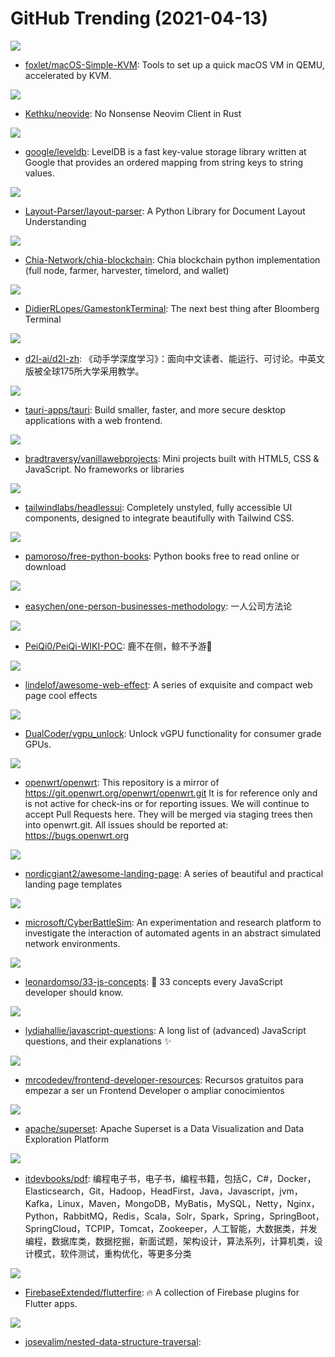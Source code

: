 # GitHub Trending (2021-04-13)

![](https://img.shields.io/badge/Shell-New%2072-green?style=flat-square&logo=appveyor)
- [foxlet/macOS-Simple-KVM](https://github.com/foxlet/macOS-Simple-KVM): Tools to set up a quick macOS VM in QEMU, accelerated by KVM.

![](https://img.shields.io/badge/Rust-New%20262-green?style=flat-square&logo=appveyor)
- [Kethku/neovide](https://github.com/Kethku/neovide): No Nonsense Neovim Client in Rust

![](https://img.shields.io/badge/C%2B%2B-New%20237-green?style=flat-square&logo=appveyor)
- [google/leveldb](https://github.com/google/leveldb): LevelDB is a fast key-value storage library written at Google that provides an ordered mapping from string keys to string values.

![](https://img.shields.io/badge/Python-New%20109-green?style=flat-square&logo=appveyor)
- [Layout-Parser/layout-parser](https://github.com/Layout-Parser/layout-parser): A Python Library for Document Layout Understanding

![](https://img.shields.io/badge/Python-New%2081-green?style=flat-square&logo=appveyor)
- [Chia-Network/chia-blockchain](https://github.com/Chia-Network/chia-blockchain): Chia blockchain python implementation (full node, farmer, harvester, timelord, and wallet)

![](https://img.shields.io/badge/Python-New%20150-green?style=flat-square&logo=appveyor)
- [DidierRLopes/GamestonkTerminal](https://github.com/DidierRLopes/GamestonkTerminal): The next best thing after Bloomberg Terminal

![](https://img.shields.io/badge/Python-New%20169-green?style=flat-square&logo=appveyor)
- [d2l-ai/d2l-zh](https://github.com/d2l-ai/d2l-zh): 《动手学深度学习》：面向中文读者、能运行、可讨论。中英文版被全球175所大学采用教学。

![](https://img.shields.io/badge/Rust-New%20142-green?style=flat-square&logo=appveyor)
- [tauri-apps/tauri](https://github.com/tauri-apps/tauri): Build smaller, faster, and more secure desktop applications with a web frontend.

![](https://img.shields.io/badge/JavaScript-New%20254-green?style=flat-square&logo=appveyor)
- [bradtraversy/vanillawebprojects](https://github.com/bradtraversy/vanillawebprojects): Mini projects built with HTML5, CSS & JavaScript. No frameworks or libraries

![](https://img.shields.io/badge/TypeScript-New%20437-green?style=flat-square&logo=appveyor)
- [tailwindlabs/headlessui](https://github.com/tailwindlabs/headlessui): Completely unstyled, fully accessible UI components, designed to integrate beautifully with Tailwind CSS.

![](https://img.shields.io/badge/none-New%20448-green?style=flat-square&logo=appveyor)
- [pamoroso/free-python-books](https://github.com/pamoroso/free-python-books): Python books free to read online or download

![](https://img.shields.io/badge/none-New%20130-green?style=flat-square&logo=appveyor)
- [easychen/one-person-businesses-methodology](https://github.com/easychen/one-person-businesses-methodology): 一人公司方法论

![](https://img.shields.io/badge/HTML-New%20134-green?style=flat-square&logo=appveyor)
- [PeiQi0/PeiQi-WIKI-POC](https://github.com/PeiQi0/PeiQi-WIKI-POC): 鹿不在侧，鲸不予游🐋

![](https://img.shields.io/badge/none-New%20408-green?style=flat-square&logo=appveyor)
- [lindelof/awesome-web-effect](https://github.com/lindelof/awesome-web-effect): A series of exquisite and compact web page cool effects

![](https://img.shields.io/badge/C-New%20246-green?style=flat-square&logo=appveyor)
- [DualCoder/vgpu_unlock](https://github.com/DualCoder/vgpu_unlock): Unlock vGPU functionality for consumer grade GPUs.

![](https://img.shields.io/badge/C-New%2090-green?style=flat-square&logo=appveyor)
- [openwrt/openwrt](https://github.com/openwrt/openwrt): This repository is a mirror of https://git.openwrt.org/openwrt/openwrt.git It is for reference only and is not active for check-ins or for reporting issues. We will continue to accept Pull Requests here. They will be merged via staging trees then into openwrt.git. All issues should be reported at: https://bugs.openwrt.org

![](https://img.shields.io/badge/none-New%20379-green?style=flat-square&logo=appveyor)
- [nordicgiant2/awesome-landing-page](https://github.com/nordicgiant2/awesome-landing-page): A series of beautiful and practical landing page templates

![](https://img.shields.io/badge/Jupyter%20Notebook-New%20137-green?style=flat-square&logo=appveyor)
- [microsoft/CyberBattleSim](https://github.com/microsoft/CyberBattleSim): An experimentation and research platform to investigate the interaction of automated agents in an abstract simulated network environments.

![](https://img.shields.io/badge/JavaScript-New%20177-green?style=flat-square&logo=appveyor)
- [leonardomso/33-js-concepts](https://github.com/leonardomso/33-js-concepts): 📜 33 concepts every JavaScript developer should know.

![](https://img.shields.io/badge/none-New%20339-green?style=flat-square&logo=appveyor)
- [lydiahallie/javascript-questions](https://github.com/lydiahallie/javascript-questions): A long list of (advanced) JavaScript questions, and their explanations ✨

![](https://img.shields.io/badge/none-New%2049-green?style=flat-square&logo=appveyor)
- [mrcodedev/frontend-developer-resources](https://github.com/mrcodedev/frontend-developer-resources): Recursos gratuitos para empezar a ser un Frontend Developer o ampliar conocimientos

![](https://img.shields.io/badge/Python-New%20114-green?style=flat-square&logo=appveyor)
- [apache/superset](https://github.com/apache/superset): Apache Superset is a Data Visualization and Data Exploration Platform

![](https://img.shields.io/badge/none-New%2074-green?style=flat-square&logo=appveyor)
- [itdevbooks/pdf](https://github.com/itdevbooks/pdf): 编程电子书，电子书，编程书籍，包括C，C#，Docker，Elasticsearch，Git，Hadoop，HeadFirst，Java，Javascript，jvm，Kafka，Linux，Maven，MongoDB，MyBatis，MySQL，Netty，Nginx，Python，RabbitMQ，Redis，Scala，Solr，Spark，Spring，SpringBoot，SpringCloud，TCPIP，Tomcat，Zookeeper，人工智能，大数据类，并发编程，数据库类，数据挖掘，新面试题，架构设计，算法系列，计算机类，设计模式，软件测试，重构优化，等更多分类

![](https://img.shields.io/badge/Dart-New%2025-green?style=flat-square&logo=appveyor)
- [FirebaseExtended/flutterfire](https://github.com/FirebaseExtended/flutterfire): 🔥 A collection of Firebase plugins for Flutter apps.

![](https://img.shields.io/badge/Clojure-New%20166-green?style=flat-square&logo=appveyor)
- [josevalim/nested-data-structure-traversal](https://github.com/josevalim/nested-data-structure-traversal): 

